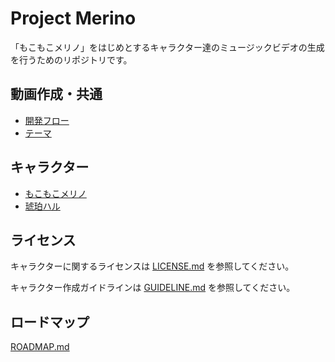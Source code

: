 # Project Merino

「もこもこメリノ」をはじめとするキャラクター達のミュージックビデオの生成を行うためのリポジトリです。

## 動画作成・共通

- [開発フロー](./キャラクター/_共通/開発フローv0.md)
- [テーマ](./キャラクター/_共通/テーマ.md)

## キャラクター

- [もこもこメリノ](./キャラクター/もこもこメリノ/README.md)
- [琥珀ハル](./キャラクター/琥珀ハル/README.md)

## ライセンス

キャラクターに関するライセンスは [LICENSE.md](./キャラクター/LICENSE.md) を参照してください。

キャラクター作成ガイドラインは [GUIDELINE.md](./キャラクター/GUIDELINE.md) を参照してください。

## ロードマップ

[ROADMAP.md](./ROADMAP.md)
